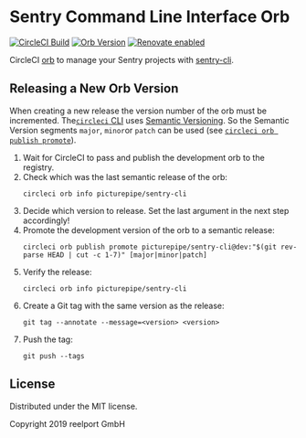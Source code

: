 # Sentry Command Line Interface Orb

[![CircleCI Build](https://circleci.com/gh/PicturePipe/sentry-cli-orb.svg?style=shield&circle-token=a980080f2b43f3d71c43a4caffb644b3cac8d86c)](https://circleci.com/gh/PicturePipe/sentry-cli-orb "CircleCI Build")
[![Orb Version](https://img.shields.io/endpoint.svg?url=https://badges.circleci.io/orb/picturepipe/sentry-cli)](https://circleci.com/orbs/registry/orb/picturepipe/sentry-cli "Orb Version")
[![Renovate enabled](https://img.shields.io/badge/renovate-enabled-brightgreen.svg)](https://renovateapp.com/ "Renovate enabled")

CircleCI [orb](https://circleci.com/orbs/) to manage your Sentry projects with [sentry-cli](https://github.com/getsentry/sentry-cli/).

## Releasing a New Orb Version

When creating a new release the version number of the orb must be incremented. The[`circleci` CLI](https://circleci-public.github.io/circleci-cli/)
uses [Semantic Versioning](https://semver.org/). So the Semantic Version segments `major`, `minor`or `patch` can be used (see [`circleci orb publish promote`](https://circleci-public.github.io/circleci-cli/circleci_orb_publish_promote.html)).

1.  Wait for CircleCI to pass and publish the development orb to the registry.
2.  Check which was the last semantic release of the orb:
    ```console
    circleci orb info picturepipe/sentry-cli
    ```
3.  Decide which version to release. Set the last argument in the next step accordingly!
4.  Promote the development version of the orb to a semantic release:
    ```console
    circleci orb publish promote picturepipe/sentry-cli@dev:"$(git rev-parse HEAD | cut -c 1-7)" [major|minor|patch]
    ```
5.  Verify the release:
    ```console
    circleci orb info picturepipe/sentry-cli
    ```
6.  Create a Git tag with the same version as the release:
    ```console
    git tag --annotate --message=<version> <version>
    ```
7.  Push the tag:
    ```console
    git push --tags
    ```

## License

Distributed under the MIT license.

Copyright 2019 reelport GmbH
